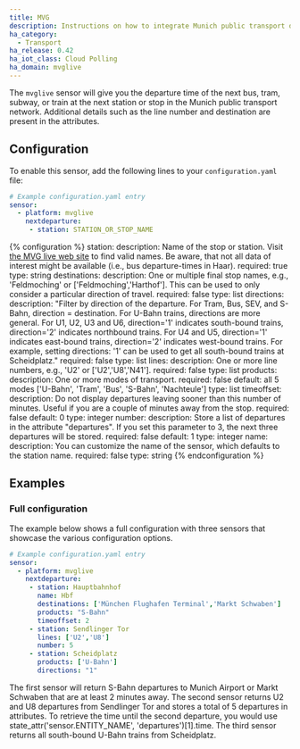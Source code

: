 ```yaml
---
title: MVG
description: Instructions on how to integrate Munich public transport departure times into Home Assistant.
ha_category:
  - Transport
ha_release: 0.42
ha_iot_class: Cloud Polling
ha_domain: mvglive
---
```


The `mvglive` sensor will give you the departure time of the next bus, tram, subway, or train at the next station or stop in the Munich public transport network. Additional details such as the line number and destination are present in the attributes.

## Configuration

To enable this sensor, add the following lines to your `configuration.yaml` file:

```yaml
# Example configuration.yaml entry
sensor:
  - platform: mvglive
    nextdeparture:
     - station: STATION_OR_STOP_NAME
```

{% configuration %}
station:
  description: Name of the stop or station. Visit [the MVG live web site](https://www.mvg-live.de/ims/dfiStaticAuswahl.svc) to find valid names. Be aware, that not all data of interest might be available (i.e., bus departure-times in Haar).
  required: true
  type: string
destinations:
  description: One or multiple final stop names, e.g., 'Feldmoching' or ['Feldmoching','Harthof']. This can be used to only consider a particular direction of travel.
  required: false
  type: list
directions:
  description: "Filter by direction of the departure. For Tram, Bus, SEV, and S-Bahn, direction = destination. For U-Bahn trains, directions are more general. For U1, U2, U3 and U6, direction='1' indicates south-bound trains, direction='2' indicates northbound trains. For U4 and U5, direction='1' indicates east-bound trains, direction='2' indicates west-bound trains. For example, setting directions: '1' can be used to get all south-bound trains at Scheidplatz."
  required: false
  type: list
lines:
  description: One or more line numbers, e.g., 'U2' or ['U2','U8','N41'].
  required: false
  type: list
products:
  description: One or more modes of transport.
  required: false
  default: all 5 modes ['U-Bahn', 'Tram', 'Bus', 'S-Bahn', 'Nachteule']
  type: list
timeoffset:
  description: Do not display departures leaving sooner than this number of minutes. Useful if you are a couple of minutes away from the stop.
  required: false
  default: 0
  type: integer
number:
  description: Store a list of departures in the attribute "departures". If you set this parameter to 3, the next three departures will be stored.
  required: false
  default: 1
  type: integer
name:
  description: You can customize the name of the sensor, which defaults to the station name.
  required: false
  type: string
{% endconfiguration %}

## Examples

### Full configuration

The example below shows a full configuration with three sensors that showcase the various configuration options.

```yaml
# Example configuration.yaml entry
sensor:
  - platform: mvglive
    nextdeparture:
     - station: Hauptbahnhof
       name: Hbf
       destinations: ['München Flughafen Terminal','Markt Schwaben']
       products: "S-Bahn"
       timeoffset: 2
     - station: Sendlinger Tor
       lines: ['U2','U8']
       number: 5
     - station: Scheidplatz
       products: ['U-Bahn']
       directions: "1"
```

The first sensor will return S-Bahn departures to Munich Airport or Markt Schwaben that are at least 2 minutes away.
The second sensor returns U2 and U8 departures from Sendlinger Tor and stores a total of 5 departures in attributes. To retrieve the time until the second departure, you would use state_attr('sensor.ENTITY_NAME', 'departures')[1].time.
The third sensor returns all south-bound U-Bahn trains from Scheidplatz.
